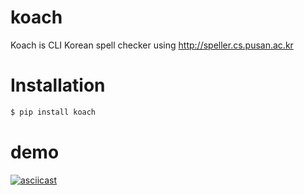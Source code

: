 # koach

Koach is CLI Korean spell checker using http://speller.cs.pusan.ac.kr


# Installation

```bash
$ pip install koach
```

# demo

[![asciicast](https://asciinema.org/a/92646.png)](https://asciinema.org/a/92646)
